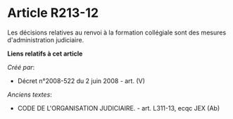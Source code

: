 # Article R213-12

Les décisions relatives au renvoi à la formation collégiale sont des mesures d'administration judiciaire.

**Liens relatifs à cet article**

_Créé par_:

  - Décret n°2008-522 du 2 juin 2008 - art. (V)

_Anciens textes_:

  - CODE DE L'ORGANISATION JUDICIAIRE. - art. L311-13, ecqc JEX (Ab)
